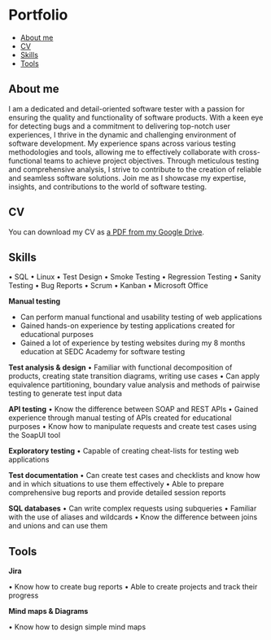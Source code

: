 # Portfolio
- [About me](#about-me)
- [CV](#cv)
- [Skills](#skills)
- [Tools](#tools)

## About me

I am a dedicated and detail-oriented software tester with a passion for ensuring the quality and functionality of software products.
With a keen eye for detecting bugs and a commitment to delivering top-notch user experiences, I thrive in the dynamic and challenging environment of software development.
My experience spans across various testing methodologies and tools, allowing me to effectively collaborate with cross-functional teams to achieve project objectives.
Through meticulous testing and comprehensive analysis, I strive to contribute to the creation of reliable and seamless software solutions.
Join me as I showcase my expertise, insights, and contributions to the world of software testing.

## CV
You can download my CV as [a PDF from my Google Drive](https://drive.google.com/file/d/17dQfbcnKhqFO8CxxMF-SfoVGySWkG3Ks/view).

## Skills

•	SQL
•	Linux
•	Test Design
•	Smoke Testing
•	Regression Testing
•	Sanity Testing 
•	Bug Reports
•	Scrum
•	Kanban
•	Microsoft Office

__Manual testing__

- Can perform manual functional and usability testing of web applications
- Gained hands-on experience by testing applications created for educational purposes
- Gained a lot of experience by testing websites during my 8 months education at SEDC Academy for software testing

__Test analysis & design__
•	Familiar with functional decomposition of products, creating state transition diagrams, writing use cases
•	Can apply equivalence partitioning, boundary value analysis and methods of pairwise testing to generate test input data

__API testing__
•	Know the difference between SOAP and REST APIs
•	Gained experience through manual testing of APIs created for educational purposes
•	Know how to manipulate requests and create test cases using the SoapUI tool

__Exploratory testing__
•	Capable of creating cheat-lists for testing web applications

__Test documentation__
•	Can create test cases and checklists and know how and in which situations to use them effectively
•	Able to prepare comprehensive bug reports and provide detailed session reports

__SQL databases__
•	Can write complex requests using subqueries 
•	Familiar with the use of aliases and wildcards
•	Know the difference between joins and unions and can use them

## Tools

__Jira__

• Know how to create bug reports
• Able to create projects and track their progress

__Mind maps & Diagrams__

• Know how to design simple mind maps
